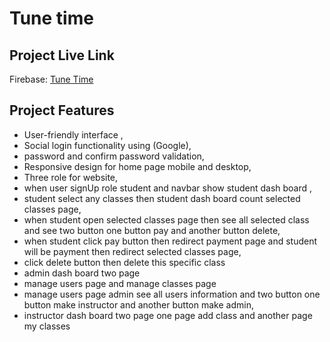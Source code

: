 # Tune time

## Project Live Link 
Firebase: [ Tune Time ]( https://tune-time-94a5e.web.app/)

## Project Features
- User-friendly interface ,
- Social login functionality using (Google),
- password and confirm password validation,
- Responsive design  for home page mobile and desktop,
- Three role for website,
- when user signUp role student and navbar show student dash board ,
- student select any classes then student dash board count  selected classes page,
- when student open selected classes page then see all selected class and see two button one  button pay and another button delete,
- when student click pay button then redirect payment page and student will be payment then redirect selected classes page,
- click delete button then delete this specific class
- admin dash board  two page
- manage users page and manage classes page
- manage users page admin see all users information and two button one button make instructor and another button make admin,
- instructor dash board  two page one page add class and another page my classes
 

